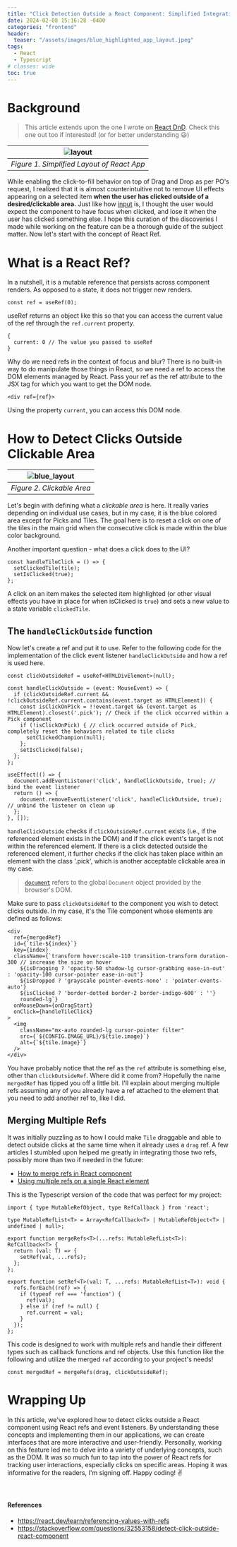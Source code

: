 ```yaml
---
title: "Click Detection Outside a React Component: Simplified Integration of Multiple Refs"
date: 2024-02-08 15:16:28 -0400
categories: "frontend"
header:
  teaser: "/assets/images/blue_highlighted_app_layout.jpeg"
tags:
  - React
  - Typescript
# classes: wide
toc: true
---
```


# Background
> This article extends upon the one I wrote on [React DnD](https://hkim-dev.github.io/frontend/Implement-Drag-and-Drop-for-React-App-with-React-DnD/). Check this one out too if interested! (or for better understanding :smiley:)


| ![layout](/assets/images/dnd_app_layout.jpeg) |
|:--:|
| *Figure 1. Simplified Layout of React App* |

While enabling the click-to-fill behavior on top of Drag and Drop as per PO's request, I realized that it is almost counterintuitive not to remove UI effects appearing on a selected item **when the user has clicked outside of a desired/clickable area.** Just like how [input](https://developer.mozilla.org/en-US/docs/Web/HTML/Element/input) is, I thought the user would expect the component to have focus when clicked, and lose it when the user has clicked something else.
I hope this curation of the discoveries I made while working on the feature can be a thorough guide of the subject matter. Now let's start with the concept of React Ref.


# What is a React Ref?
In a nutshell, it is a mutable reference that persists across component renders. As opposed to a state, it does not trigger new renders.

```tsx
const ref = useRef(0);
```

useRef returns an object like this so that you can access the current value of the ref through the `ref.current` property. 

```tsx
{ 
  current: 0 // The value you passed to useRef
}
```

Why do we need refs in the context of focus and blur? There is no built-in way to do manipulate those things in React, so we need a ref to access the DOM elements managed by React. Pass your ref as the ref attribute to the JSX tag for which you want to get the DOM node.

```tsx
<div ref={ref}>
```

Using the property `current`, you can access this DOM node.


# How to Detect Clicks Outside Clickable Area

| ![blue_layout](/assets/images/blue_highlighted_app_layout.jpeg) |
|:--:|
| *Figure 2. Clickable Area* |

Let's begin with defining what a *clickable area* is here. It really varies depending on individual use cases, but in my case, it is the blue colored area except for Picks and Tiles. The goal here is to reset a click on one of the tiles in the main grid when the consecutive click is made within the blue color background.

Another important question - what does a click does to the UI?

```tsx
const handleTileClick = () => {
  setClickedTile(tile);
  setIsClicked(true);
};
```

A click on an item makes the selected item highlighted (or other visual effects you have in place for when isClicked is `true`) and sets a new value to a state variable `clickedTile`.


## The `handleClickOutside` function

Now let's create a ref and put it to use. Refer to the following code for the implementation of the click event listener `handleClickOutside` and how a ref is used here.


```tsx
const clickOutsideRef = useRef<HTMLDivElement>(null);

const handleClickOutside = (event: MouseEvent) => {
  if (clickOutsideRef.current && !clickOutsideRef.current.contains(event.target as HTMLElement)) {
    const isClickOnPick = !!event.target && (event.target as HTMLElement).closest('.pick'); // Check if the click occurred within a Pick component
    if (!isClickOnPick) { // click occurred outside of Pick, completely reset the behaviors related to tile clicks
      setClickedChampion(null);
    };
    setIsClicked(false);
  };
};

useEffect(() => {
  document.addEventListener('click', handleClickOutside, true); // bind the event listener
  return () => {
    document.removeEventListener('click', handleClickOutside, true); // unbind the listener on clean up
  };
}, []);
```

`handleClickOutside` checks if `clickOutsideRef.current` exists (i.e., if the referenced element exists in the DOM) and if the click event's target is not within the referenced element. If there is a click detected outside the referenced element, it further checks if the click has taken place within an element with the class '.pick', which is another acceptable clickable area in my case.
> [`document`](https://developer.mozilla.org/en-US/docs/Web/API/Window/document) refers to the global `Document` object provided by the browser's DOM.

Make sure to pass `clickOutsideRef` to the component you wish to detect clicks outside. In my case, it's the Tile component whose elements are defined as follows:
```tsx
<div
  ref={mergedRef}
  id={`tile-${index}`}
  key={index}
  className={`transform hover:scale-110 transition-transform duration-300 // increase the size on hover
    ${isDragging ? 'opacity-50 shadow-lg cursor-grabbing ease-in-out' : 'opacity-100 cursor-pointer ease-in-out'}
    ${isDropped ? 'grayscale pointer-events-none' : 'pointer-events-auto'}
    ${isClicked ? 'border-dotted border-2 border-indigo-600' : ''}
    rounded-lg`}
  onMouseDown={onDragStart}
  onClick={handleTileClick}
>
  <img
    className="mx-auto rounded-lg cursor-pointer filter"
    src={`${CONFIG.IMAGE_URL}/${tile.image}`}
    alt={`${tile.image}`}
  />
</div>
```

You have probably notice that the ref as the `ref` attribute is something else, other than `clickOutsideRef`. Where did it come from? Hopefully the name `mergedRef` has tipped you off a little bit. I'll explain about merging multiple refs assuming any of you already have a ref attached to the element that you need to add another ref to, like I did.


## Merging Multiple Refs
It was initially puzzling as to how I could make `Tile` draggable and able to detect outside clicks at the same time when it already uses a `drag` ref. A few articles I stumbled upon helped me greatly in integrating those two refs, possibly more than two if needed in the future:
- [How to merge refs in React component](https://mayursinhsarvaiya.medium.com/how-to-merge-refs-in-react-component-d5e4623b6924)
- [Using multiple refs on a single React element](https://stackoverflow.com/questions/60270678/using-multiple-refs-on-a-single-react-element)

This is the Typescript version of the code that was perfect for my project:

```tsx
import { type MutableRefObject, type RefCallback } from 'react';

type MutableRefList<T> = Array<RefCallback<T> | MutableRefObject<T> | undefined | null>;

export function mergeRefs<T>(...refs: MutableRefList<T>): RefCallback<T> {
  return (val: T) => {
    setRef(val, ...refs);
  };
};

export function setRef<T>(val: T, ...refs: MutableRefList<T>): void {
  refs.forEach((ref) => {
    if (typeof ref === 'function') {
      ref(val);
    } else if (ref != null) {
      ref.current = val;
    }
  });
};
```
This code is designed to work with multiple refs and handle their different types such as callback functions and ref objects. Use this function like the following and utilize the merged `ref` according to your project's needs! 

```tsx
const mergedRef = mergeRefs(drag, clickOutsideRef);
```

# Wrapping Up
In this article, we've explored how to detect clicks outside a React component using React refs and event listeners. By understanding these concepts and implementing them in our applications, we can create interfaces that are more interactive and user-friendly.
Personally, working on this feature led me to delve into a variety of underlying concepts, such as the DOM. It was so much fun to tap into the power of React refs for tracking user interactions, especially clicks on specific areas. Hoping it was informative for the readers, I'm signing off. Happy coding! :v:

<br>


#### References
- https://react.dev/learn/referencing-values-with-refs
- https://stackoverflow.com/questions/32553158/detect-click-outside-react-component